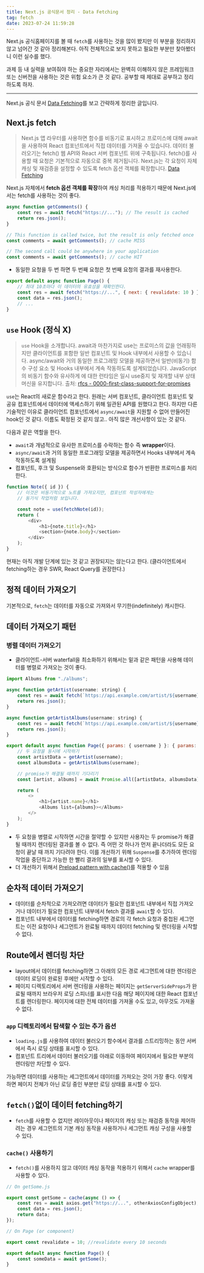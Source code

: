 ```yaml
---
title: Next.js 공식문서 정리 - Data Fetching
tag: fetch
date: 2023-07-24 11:59:28
---
```


Next.js 공식홈페이지를 볼 때 `fetch`를 사용하는 것을 많이 봤지만 이 부분을 정리하지 않고 넘어간 것 같아 정리해본다.
아직 전체적으로 보지 못하고 필요한 부분만 찾아봤더니 이런 실수를 했다.

과제 등 내 실력을 보여줘야 하는 중요한 자리에서는 완벽히 이해하지 않은 프레임워크 또는 신버전을 사용하는 것은 위험 요소가 큰 것 같다. 공부할 때 제대로 공부하고 정리하도록 하자.

---

Next.js 공식 문서 [Data Fetching](https://nextjs.org/docs/app/building-your-application/data-fetching/fetching)를 보고 간략하게 정리한 글입니다.

## Next.js fetch

> Next.js 앱 라우터를 사용하면 함수를 비동기로 표시하고 프로미스에 대해 await을 사용하여 React 컴포넌트에서 직접 데이터를 가져올 수 있습니다. 데이터 불러오기는 fetch() 웹 API와 React 서버 컴포넌트 위에 구축됩니다. fetch()를 사용할 때 요청은 기본적으로 자동으로 중복 제거됩니다. Next.js는 각 요청이 자체 캐싱 및 재검증을 설정할 수 있도록 fetch 옵션 객체를 확장합니다. [Data Fetching](https://nextjs.org/docs/app/building-your-application/data-fetching/fetching)

Next.js 자체에서 **fetch 옵션 객체를 확장**하여 캐싱 처리를 적용하기 때문에 Next.js에서는 fetch를 사용하는 것이 좋다.

```js
async function getComments() {
	const res = await fetch("https://..."); // The result is cached
	return res.json();
}

// This function is called twice, but the result is only fetched once
const comments = await getComments(); // cache MISS

// The second call could be anywhere in your application
const comments = await getComments(); // cache HIT
```

- 동일한 요청을 두 번 하면 두 번째 요청은 첫 번째 요청의 결과를 재사용한다.

```js
export default async function Page() {
	// 최대 10초마다 이 데이터의 유효성을 재확인한다.
	const res = await fetch("https://...", { next: { revalidate: 10 } });
	const data = res.json();
	// ...
}
```

## `use` Hook (정식 X)

> `use` Hook을 소개합니다. await과 마찬가지로 use는 프로미스의 값을 언래핑하지만 클라이언트를 포함한 일반 컴포넌트 및 Hook 내부에서 사용할 수 있습니다. async/await와 거의 동일한 프로그래밍 모델을 제공하면서 일반(비동기) 함수 구성 요소 및 Hooks 내부에서 계속 작동하도록 설계되었습니다. JavaScript의 비동기 함수와 유사하게 에 대한 런타임은 일시 use중지 및 재개할 내부 상태 머신을 유지합니다. 출처: [rfcs - 0000-first-class-support-for-promises](https://github.com/acdlite/rfcs/blob/first-class-promises/text/0000-first-class-support-for-promises.md#usepromise)

`use`는 React의 새로운 함수라고 한다. 원래는 서버 컴포넌트, 클라이언트 컴포넌트 및 공유 컴포넌트에서 데이터에 액세스하기 위해 일관된 API를 원했다고 한다. 하지만 다른 기술적인 이유로 클라이언트 컴포넌트에서 `async/await`을 지원할 수 없어 만들어진 hook인 것 같다. 이름도 확정된 것 같지 않고.. 아직 많은 개선사항이 있는 것 같다.

다음과 같은 역할을 한다.

- `await`과 개념적으로 유사한 프로미스를 수락하는 함수 즉 **wrapper**이다.
- `async/await`과 거의 동일한 프로그래밍 모델을 제공하면서 Hooks 내부에서 계속 작동하도록 설계됨
- 컴포넌트, 후크 및 Suspense와 호환되는 방식으로 함수가 반환한 프로미스를 처리한다.

```js
function Note({ id }) {
	// 이것은 비동기적으로 노트를 가져오지만, 컴포넌트 작성자에게는
	// 동기식 작업처럼 보입니다.

	const note = use(fetchNote(id));
	return (
		<div>
			<h1>{note.title}</h1>
			<section>{note.body}</section>
		</div>
	);
}
```

현재는 아직 개발 단계에 있는 것 같고 권장되지는 않는다고 한다. (클라이언트에서 fetching하는 경우 SWR, React Query를 권장한다.)

## 정적 데이터 가져오기

기본적으로, `fetch`는 데이터를 자동으로 가져와서 무기한(indefinitely) 캐시한다.

## 데이터 가져오기 패턴

### 병렬 데이터 가져오기

- 클라이언트-서버 waterfall을 최소화하기 위해서는 밑과 같은 패턴을 사용해 데이터를 병렬로 가져오는 것이 좋다.

```js
import Albums from "./albums";

async function getArtist(username: string) {
	const res = await fetch(`https://api.example.com/artist/${username}`);
	return res.json();
}

async function getArtistAlbums(username: string) {
	const res = await fetch(`https://api.example.com/artist/${username}/albums`);
	return res.json();
}

export default async function Page({ params: { username } }: { params: { username: string } }) {
	// 두 요청을 동시에 시작하기
	const artistData = getArtist(username);
	const albumsData = getArtistAlbums(username);

	// promise가 해결될 때까지 기다리기
	const [artist, albums] = await Promise.all([artistData, albumsData]);

	return (
		<>
			<h1>{artist.name}</h1>
			<Albums list={albums}></Albums>
		</>
	);
}
```

- 두 요청을 병렬로 시작하면 시간을 절약할 수 있지만 사용자는 두 promise가 해결될 때까지 렌더링된 결과를 볼 수 없다. 즉 어떤 것 하나가 먼저 끝나더라도 모든 요청이 끝날 때 까지 기다려야 한다. 이를 개선하기 위해 `Suspense`를 추가하여 렌더링 작업을 중단하고 가능한 한 빨리 결과의 일부를 표시할 수 있다.
- 더 개선하기 위해서 [Preload pattern with cache()](https://nextjs.org/docs/app/building-your-application/data-fetching/caching#preload-pattern-with-cache)를 적용할 수 있음

## 순차적 데이터 가져오기

- 데이터를 순차적으로 가져오려면 데이터가 필요한 컴포넌트 내부에서 직접 가져오거나 데이터가 필요한 컴포넌트 내부에서 fetch 결과를 `await`할 수 있다.
- 컴포넌트 내부에서 데이터를 fetching하면 경로의 각 fetch 요청과 중첩된 세그먼트는 이전 요청이나 세그먼트가 완료될 때까지 데이터 fetching 및 렌더링을 시작할 수 없다.

## Route에서 렌더링 차단

- layout에서 데이터를 fetching하면 그 아래의 모든 경로 세그먼트에 대한 렌더링은 데이터 로딩이 완료된 후에만 시작할 수 있다.
- 페이지 디렉토리에서 서버 렌더링을 사용하는 페이지는 `getServerSideProps`가 완료될 때까지 브라우저 로딩 스피너를 표시한 다음 해당 페이지에 대한 React 컴포넌트를 렌더링한다. 페이지에 대한 전체 데이터를 가져올 수도 있고, 아무것도 가져올 수 없다.

### `app` 디렉토리에서 탐색할 수 있는 추가 옵션

- `loading.js`를 사용하여 데이터 불러오기 함수에서 결과를 스트리밍하는 동안 서버에서 즉시 로딩 상태를 표시할 수 있다.
- 컴포넌트 트리에서 데이터 불러오기를 아래로 이동하여 페이지에서 필요한 부분의 렌더링만 차단할 수 있다.

가능하면 데이터를 사용하는 세그먼트에서 데이터를 가져오는 것이 가장 좋다. 이렇게 하면 페이지 전체가 아닌 로딩 중인 부분만 로딩 상태를 표시할 수 있다.

## `fetch()`없이 데이터 fetching하기

- `fetch`를 사용할 수 없지만 레이아웃이나 페이지의 캐싱 또는 재검증 동작을 제어하려는 경우 세그먼트의 기본 캐싱 동작을 사용하거나 세그먼트 캐싱 구성을 사용할 수 있다.

### `cache()` 사용하기

- `fetch()`를 사용하지 않고 데이터 캐싱 동작을 적용하기 위해서 `cache` wrapper를 사용할 수 있다.

```js
// On getSome.js

export const getSome = cache(async () => {
	const res = await axios.get("https://...", otherAxiosConfigObject);
	const data = res.json();
	return data;
});

// On Page (or component)

export const revalidate = 10; //revalidate every 10 seconds

export default async function Page() {
	const someData = await getSome();
}
```
